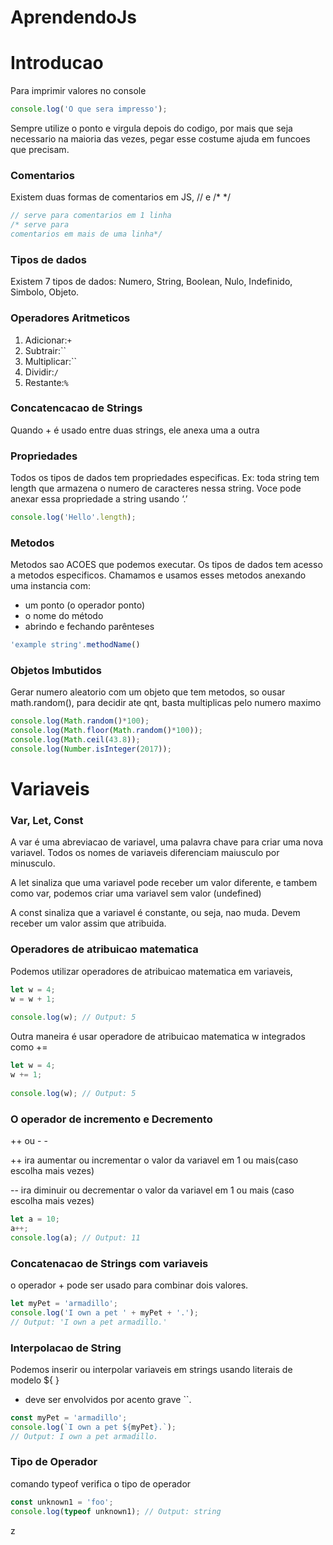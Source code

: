 # AprendendoJs
 
# Introducao

Para imprimir valores no console

```jsx
console.log('O que sera impresso');
```

Sempre utilize o ponto e virgula depois do codigo, por mais que seja necessario na maioria das vezes, pegar esse costume ajuda em funcoes que precisam.

### Comentarios

Existem duas formas de comentarios em JS, // e /* */

```jsx
// serve para comentarios em 1 linha
/* serve para 
comentarios em mais de uma linha*/
```

### Tipos de dados

Existem 7 tipos de dados: Numero, String, Boolean, Nulo, Indefinido, Simbolo, Objeto.

### Operadores Aritmeticos

1. Adicionar:`+`
2. Subtrair:``
3. Multiplicar:``
4. Dividir:`/`
5. Restante:`%`

### Concatencacao de Strings

Quando + é usado entre duas strings, ele anexa uma a outra

### Propriedades

Todos os tipos de dados tem propriedades especificas. Ex: toda string tem length que armazena o numero de caracteres nessa string. Voce pode anexar essa propriedade a string usando ‘.’

```jsx
console.log('Hello'.length);
```

### Metodos

Metodos sao ACOES que podemos executar. Os tipos de dados tem acesso a metodos especificos. Chamamos e usamos esses metodos anexando uma instancia com:

- um ponto (o operador ponto)
- o nome do método
- abrindo e fechando parênteses

```jsx
'example string'.methodName()
```

### Objetos Imbutidos

Gerar numero aleatorio com um objeto que tem metodos, so ousar math.random(), para decidir ate qnt, basta multiplicas pelo numero maximo

```jsx
console.log(Math.random()*100);
console.log(Math.floor(Math.random()*100));
console.log(Math.ceil(43.8));
console.log(Number.isInteger(2017));
```

# Variaveis

### **Var, Let, Const**

A var é uma abreviacao de variavel, uma palavra chave para criar uma nova variavel. Todos os nomes de variaveis diferenciam maiusculo por minusculo.

A let sinaliza que uma variavel pode receber um valor diferente, e tambem como var, podemos criar uma variavel sem valor (undefined)

A const sinaliza que a variavel é constante, ou seja, nao muda. Devem receber um valor assim que atribuida.

### **Operadores de atribuicao matematica**

Podemos utilizar operadores de atribuicao matematica em variaveis, 

```jsx
let w = 4;
w = w + 1;
 
console.log(w); // Output: 5
```

Outra maneira é usar operadore de atribuicao matematica w integrados como +=

```jsx
let w = 4;
w += 1;
 
console.log(w); // Output: 5
```

### O operador de incremento e Decremento

++ ou - -

++ ira aumentar ou incrementar o valor da variavel em 1 ou mais(caso escolha mais vezes)

-- ira diminuir ou decrementar o valor da variavel em 1 ou mais (caso escolha mais vezes)

```jsx
let a = 10;
a++;
console.log(a); // Output: 11
```

### Concatenacao de Strings com variaveis

o operador + pode ser usado para combinar dois valores.

```jsx
let myPet = 'armadillo';
console.log('I own a pet ' + myPet + '.'); 
// Output: 'I own a pet armadillo.'
```

### Interpolacao de String

Podemos inserir ou interpolar variaveis em strings usando literais de modelo ${ }

- deve ser envolvidos por acento grave ``.

```jsx
const myPet = 'armadillo';
console.log(`I own a pet ${myPet}.`);
// Output: I own a pet armadillo.
```

### Tipo de Operador

comando typeof verifica o tipo de operador

```jsx
const unknown1 = 'foo';
console.log(typeof unknown1); // Output: string
```

z